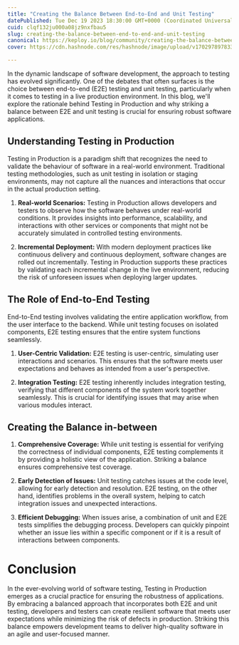 ```yaml
---
title: "Creating the Balance Between End-to-End and Unit Testing"
datePublished: Tue Dec 19 2023 18:30:00 GMT+0000 (Coordinated Universal Time)
cuid: clqf132ju000a08jz9nxfbau5
slug: creating-the-balance-between-end-to-end-and-unit-testing
canonical: https://keploy.io/blog/community/creating-the-balance-between-end-to-end-and-unit-testing
cover: https://cdn.hashnode.com/res/hashnode/image/upload/v1702978978336/290b9a01-70b1-4d98-a16b-39baa36a76c4.png

---
```


In the dynamic landscape of software development, the approach to testing has evolved significantly. One of the debates that often surfaces is the choice between end-to-end (E2E) testing and unit testing, particularly when it comes to testing in a live production environment. In this blog, we'll explore the rationale behind Testing in Production and why striking a balance between E2E and unit testing is crucial for ensuring robust software applications.

## **Understanding Testing in Production**

Testing in Production is a paradigm shift that recognizes the need to validate the behaviour of software in a real-world environment. Traditional testing methodologies, such as unit testing in isolation or staging environments, may not capture all the nuances and interactions that occur in the actual production setting.

1. **Real-world Scenarios:** Testing in Production allows developers and testers to observe how the software behaves under real-world conditions. It provides insights into performance, scalability, and interactions with other services or components that might not be accurately simulated in controlled testing environments.
    
2. **Incremental Deployment:** With modern deployment practices like continuous delivery and continuous deployment, software changes are rolled out incrementally. Testing in Production supports these practices by validating each incremental change in the live environment, reducing the risk of unforeseen issues when deploying larger updates.
    

## **The Role of End-to-End Testing**

End-to-End testing involves validating the entire application workflow, from the user interface to the backend. While unit testing focuses on isolated components, E2E testing ensures that the entire system functions seamlessly.

1. **User-Centric Validation:** E2E testing is user-centric, simulating user interactions and scenarios. This ensures that the software meets user expectations and behaves as intended from a user's perspective.
    
2. **Integration Testing:** E2E testing inherently includes integration testing, verifying that different components of the system work together seamlessly. This is crucial for identifying issues that may arise when various modules interact.
    

## **Creating the Balance in-between**

1. **Comprehensive Coverage:** While unit testing is essential for verifying the correctness of individual components, E2E testing complements it by providing a holistic view of the application. Striking a balance ensures comprehensive test coverage.
    
2. **Early Detection of Issues:** Unit testing catches issues at the code level, allowing for early detection and resolution. E2E testing, on the other hand, identifies problems in the overall system, helping to catch integration issues and unexpected interactions.
    
3. **Efficient Debugging:** When issues arise, a combination of unit and E2E tests simplifies the debugging process. Developers can quickly pinpoint whether an issue lies within a specific component or if it is a result of interactions between components.
    

# **Conclusion**

In the ever-evolving world of software testing, Testing in Production emerges as a crucial practice for ensuring the robustness of applications. By embracing a balanced approach that incorporates both E2E and unit testing, developers and testers can create resilient software that meets user expectations while minimizing the risk of defects in production. Striking this balance empowers development teams to deliver high-quality software in an agile and user-focused manner.